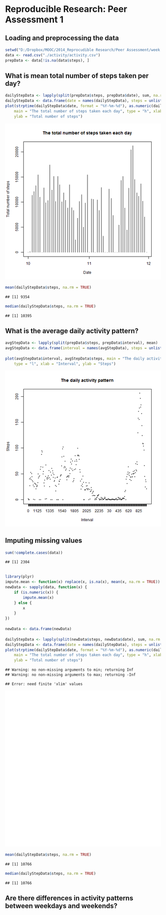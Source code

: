 # Reproducible Research: Peer Assessment 1


## Loading and preprocessing the data

```r
setwd("D:/Dropbox/MOOC/2014_Reprocudible Research/Peer Assessment/week 2/RepData_PeerAssessment1/")
data <- read.csv("./activity/activity.csv")
prepData <- data[!is.na(data$steps), ]
```



## What is mean total number of steps taken per day?

```r
dailyStepData <- lapply(split(prepData$steps, prepData$date), sum, na.rm = TRUE)
dailyStepData <- data.frame(date = names(dailyStepData), steps = unlist(dailyStepData))
plot(strptime(dailyStepData$date, format = "%Y-%m-%d"), as.numeric(dailyStepData$steps), 
    main = "The total number of steps taken each day", type = "h", xlab = "Date", 
    ylab = "Total number of steps")
```

![plot of chunk unnamed-chunk-2](figure/unnamed-chunk-2.png) 

```r
mean(dailyStepData$steps, na.rm = TRUE)
```

```
## [1] 9354
```

```r
median(dailyStepData$steps, na.rm = TRUE)
```

```
## [1] 10395
```



## What is the average daily activity pattern?

```r
avgStepData <- lapply(split(prepData$steps, prepData$interval), mean)
avgStepData <- data.frame(interval = names(avgStepData), steps = unlist(avgStepData))

plot(avgStepData$interval, avgStepData$steps, main = "The daily activity pattern", 
    type = "l", xlab = "Interval", ylab = "Steps")
```

![plot of chunk unnamed-chunk-3](figure/unnamed-chunk-3.png) 


## Imputing missing values

```r
sum(!complete.cases(data))
```

```
## [1] 2304
```

```r

library(plyr)
impute.mean <- function(x) replace(x, is.na(x), mean(x, na.rm = TRUE))
newData <- sapply(data, function(x) {
    if (is.numeric(x)) {
        impute.mean(x)
    } else {
        x
    }
})

newData <- data.frame(newData)

dailyStepData <- lapply(split(newData$steps, newData$date), sum, na.rm = TRUE)
dailyStepData <- data.frame(date = names(dailyStepData), steps = unlist(dailyStepData))
plot(strptime(dailyStepData$date, format = "%Y-%m-%d"), as.numeric(dailyStepData$steps), 
    main = "The total number of steps taken each day", type = "h", xlab = "Date", 
    ylab = "Total number of steps")
```

```
## Warning: no non-missing arguments to min; returning Inf
## Warning: no non-missing arguments to max; returning -Inf
```

```
## Error: need finite 'xlim' values
```

![plot of chunk unnamed-chunk-4](figure/unnamed-chunk-4.png) 

```r
mean(dailyStepData$steps, na.rm = TRUE)
```

```
## [1] 10766
```

```r
median(dailyStepData$steps, na.rm = TRUE)
```

```
## [1] 10766
```



## Are there differences in activity patterns between weekdays and weekends?

